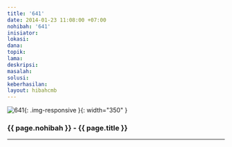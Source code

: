 ```yaml
---
title: '641'
date: 2014-01-23 11:08:00 +07:00
nohibah: '641'
inisiator: 
lokasi: 
dana: 
topik: 
lama: 
deskripsi: 
masalah: 
solusi: 
keberhasilan: 
layout: hibahcmb
---
```


![641](/static/img/hibahcmb/641.png){: .img-responsive }{: width="350" }

### {{ page.nohibah }} - {{ page.title }}

---
